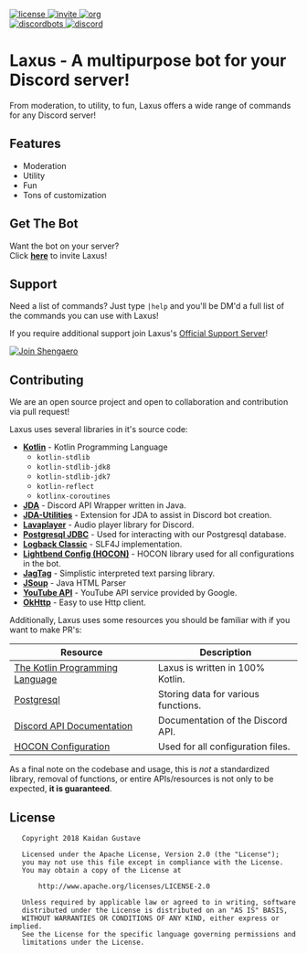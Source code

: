 [invite]: https://img.shields.io/badge/invite-Laxus-blue.svg?style=flat-square
[license]: https://img.shields.io/badge/License-Apache-red.svg?style=flat-square
[org]: https://img.shields.io/badge/Organization-LaxusBot-yellow.svg?style=flat-square
[discordbots]: https://discordbots.org/api/widget/servers/263895505145298944.png?noavatar=true&rightcolor=000000&righttextcolor=FFFFFF

[discord-invite]:  https://discord.gg/XCmwxy8
[bot-invite]: https://discordapp.com/oauth2/authorize?client_id=263895505145298944&scope=bot&permissions=402776278
[jda-repo]: https://github.com/DV8FromTheWorld/JDA

[ ![license][] ](https://github.com/LaxusBot/Laxus/blob/master/LICENSE.md)
[ ![invite][] ][bot-invite]
[ ![org][] ](https://github.com/LaxusBot/)<br>
[ ![discordbots][] ](https://discordbots.org/bot/263895505145298944)
[ ![discord](https://discordapp.com/api/guilds/301012120613552138/widget.png) ][discord-invite]

# Laxus - A multipurpose bot for your Discord server!

From moderation, to utility, to fun, Laxus offers a wide range of commands for any Discord server!

## Features
- Moderation
- Utility
- Fun
- Tons of customization

## Get The Bot
Want the bot on your server?<br>
Click **[here][bot-invite]** to invite Laxus!

## Support
Need a list of commands? Just type `|help` and you'll be DM'd a full list of the commands
you can use with Laxus!

If you require additional support join Laxus's [Official Support Server][discord-invite]!

[![Join Shengaero](https://discordapp.com/api/guilds/301012120613552138/widget.png?style=banner2)][discord-invite]

## Contributing
We are an open source project and open to collaboration and contribution via pull request!

Laxus uses several libraries in it's source code:
- **[Kotlin](https://github.com/JetBrains/kotlin)** - Kotlin Programming Language
  - `kotlin-stdlib`
  - `kotlin-stdlib-jdk8`
  - `kotlin-stdlib-jdk7`
  - `kotlin-reflect`
  - `kotlinx-coroutines`
- **[JDA][jda-repo]** - Discord API Wrapper written in Java.
- **[JDA-Utilities](https://github.com/JDA-Applications/JDA-Utilities)** - Extension for JDA to assist in Discord bot creation.
- **[Lavaplayer](https://github.com/sedmelluq/lavaplayer)** - Audio player library for Discord.
- **[Postgresql JDBC](https://github.com/pgjdbc/pgjdbc)** - Used for interacting with our Postgresql database.
- **[Logback Classic](https://github.com/qos-ch/logback)** - SLF4J implementation.
- **[Lightbend Config (HOCON)](https://github.com/lightbend/config)** - HOCON library used for all configurations in the bot.
- **[JagTag](https://github.com/jagrosh/JagTag)** - Simplistic interpreted text parsing library.
- **[JSoup](https://github.com/jhy/jsoup)** - Java HTML Parser
- **[YouTube API](https://developers.google.com/api-client-library/java/apis/youtube/v3)** - YouTube API service provided by Google.
- **[OkHttp](https://github.com/square/okhttp)** - Easy to use Http client.

Additionally, Laxus uses some resources you should be familiar with if you want to make PR's:

Resource | Description
-------- | ------------
[The Kotlin Programming Language](https://kotlinlang.org/) | Laxus is written in 100% Kotlin.
[Postgresql](https://www.postgresql.org/) | Storing data for various functions.
[Discord API Documentation](https://discordapp.com/developers/docs/intro) | Documentation of the Discord API.
[HOCON Configuration](https://github.com/lightbend/config/blob/master/HOCON.md) | Used for all configuration files.

As a final note on the codebase and usage, this is *not* a standardized library, removal
of functions, or entire APIs/resources is not only to be expected, **it is guaranteed**.

## License
```
   Copyright 2018 Kaidan Gustave

   Licensed under the Apache License, Version 2.0 (the "License");
   you may not use this file except in compliance with the License.
   You may obtain a copy of the License at

       http://www.apache.org/licenses/LICENSE-2.0

   Unless required by applicable law or agreed to in writing, software
   distributed under the License is distributed on an "AS IS" BASIS,
   WITHOUT WARRANTIES OR CONDITIONS OF ANY KIND, either express or implied.
   See the License for the specific language governing permissions and
   limitations under the License.
```